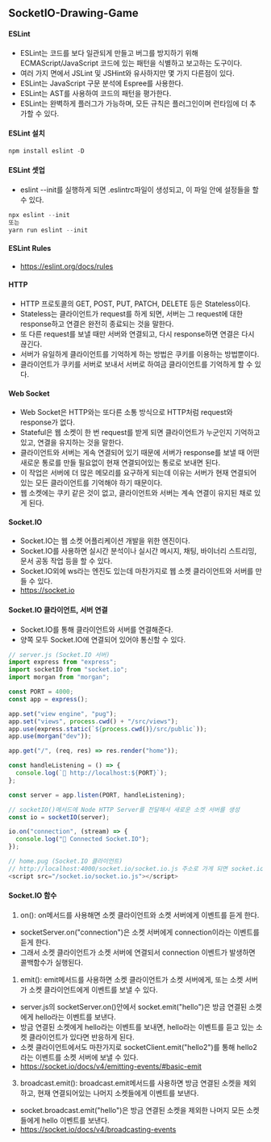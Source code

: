 ## SocketIO-Drawing-Game

#### ESLint

- ESLint는 코드를 보다 일관되게 만들고 버그를 방지하기 위해 ECMAScript/JavaScript 코드에 있는 패턴을 식별하고 보고하는 도구이다.
- 여러 가지 면에서 JSLint 및 JSHint와 유사하지만 몇 가지 다른점이 있다.
- ESLint는 JavaScript 구문 분석에 Espree를 사용한다.
- ESLint는 AST를 사용하여 코드의 패턴을 평가한다.
- ESLint는 완벽하게 플러그가 가능하며, 모든 규칙은 플러그인이며 런타임에 더 추가할 수 있다.

#### ESLint 설치

```javascript
npm install eslint -D
```

#### ESLint 셋업

- eslint --init를 실행하게 되면 .eslintrc파일이 생성되고, 이 파일 안에 설정들을 할 수 있다.

```javascript
npx eslint --init
또는
yarn run eslint --init
```

#### ESLint Rules

- https://eslint.org/docs/rules

#### HTTP

- HTTP 프로토콜의 GET, POST, PUT, PATCH, DELETE 등은 Stateless이다.
- Stateless는 클라이언트가 request를 하게 되면, 서버는 그 request에 대한 response하고 연결은 완전히 종료되는 것을 말한다.
- 또 다른 request를 보낼 때만 서버와 연결되고, 다시 response하면 연결은 다시 끊긴다.
- 서버가 유일하게 클라이언트를 기억하게 하는 방법은 쿠키를 이용하는 방법뿐이다.
- 클라이언트가 쿠키를 서버로 보내서 서버로 하여금 클라이언트를 기억하게 할 수 있다.

#### Web Socket

- Web Socket은 HTTP와는 또다른 소통 방식으로 HTTP처럼 request와 response가 없다.
- Stateful은 웹 소켓이 한 번 request를 받게 되면 클라이언트가 누군인지 기억하고 있고, 연결을 유지하는 것을 말한다.
- 클라이언트와 서버는 게속 연결되어 있기 때문에 서버가 response를 보낼 때 어떤 새로운 통로를 만들 필요없이 현재 연결되어있는 통로로 보내면 된다.
- 이 작업은 서버에 더 많은 메모리를 요구하게 되는데 이유는 서버가 현재 연결되어있는 모든 클라이언트를 기억해야 하기 때문이다.
- 웹 소켓에는 쿠키 같은 것이 없고, 클라이언트와 서버는 계속 연결이 유지된 채로 있게 된다.

#### Socket.IO

- Socket.IO는 웹 소켓 어플리케이션 개발을 위한 엔진이다.
- Socket.IO를 사용하면 실시간 분석이나 실시간 메시지, 채팅, 바이너리 스트리밍, 문서 공동 작업 등을 할 수 있다.
- Socket.IO외에 ws라는 엔진도 있는데 마찬가지로 웹 소켓 클라이언트와 서버를 만들 수 있다.
- https://socket.io

#### Socket.IO 클라이언트, 서버 연결

- Socket.IO를 통해 클라이언트와 서버를 연결해준다.
- 양쪽 모두 Socket.IO에 연결되어 있어야 통신할 수 있다.

```javascript
// server.js (Socket.IO 서버)
import express from "express";
import socketIO from "socket.io";
import morgan from "morgan";

const PORT = 4000;
const app = express();

app.set("view engine", "pug");
app.set("views", process.cwd() + "/src/views");
app.use(express.static(`${process.cwd()}/src/public`));
app.use(morgan("dev"));

app.get("/", (req, res) => res.render("home"));

const handleListening = () => {
  console.log(`🚀 http://localhost:${PORT}`);
};

const server = app.listen(PORT, handleListening);

// socketIO()메서드에 Node HTTP Server를 전달해서 새로운 소켓 서버를 생성
const io = socketIO(server);

io.on("connection", (stream) => {
  console.log("🚀 Connected Socket.IO");
});

// home.pug (Socket.IO 클라이언트)
// http://localhost:4000/socket.io/socket.io.js 주소로 가게 되면 socket.io.js파일이 있는데 해당 파일을 통해 클라이언트 쪽을 socket.io에 연결시켜준다.
<script src="/socket.io/socket.io.js"></script>
```

#### Socket.IO 함수

1. on(): on메서드를 사용해면 소켓 클라이언트와 소켓 서버에게 이벤트를 듣게 한다.
- socketServer.on("connection")은 소켓 서버에게 connection이라는 이벤트를 듣게 한다.
- 그래서 소켓 클라이언트가 소켓 서버에 연결되서 connection 이벤트가 발생하면 콜백함수가 실행된다.

1. emit(): emit메서드를 사용하면 소켓 클라이언트가 소켓 서버에게, 또는 소켓 서버가 소켓 클라이언트에게 이벤트를 보낼 수 있다.
- server.js의 socketServer.on()안에서 socket.emit("hello")은 방금 연결된 소켓에게 hello라는 이벤트를 보낸다.
- 방금 연결된 소켓에게 hello라는 이벤트를 보내면, hello라는 이벤트를 듣고 있는 소켓 클라이언트가 있다면 반응하게 된다.
- 소켓 클라이언트에서도 마찬가지로 socketClient.emit("hello2")를 통해 hello2라는 이벤트를 소켓 서버에 보낼 수 있다.
- https://socket.io/docs/v4/emitting-events/#basic-emit

3. broadcast.emit(): broadcast.emit메서드를 사용하면 방금 연결된 소켓을 제외하고, 현재 연결되어있는 나머지 소켓들에게 이벤트를 보낸다.
- socket.broadcast.emit("hello")은 방금 연결된 소켓을 제외한 나머지 모든 소켓들에게 hello 이벤트를 보낸다.
- https://socket.io/docs/v4/broadcasting-events